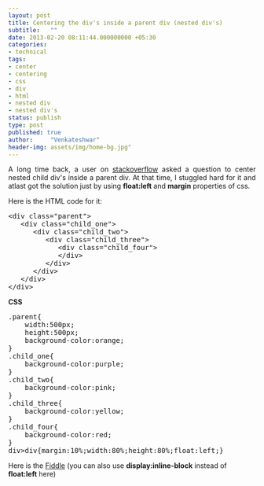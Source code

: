 ```yaml
---
layout: post
title: Centering the div's inside a parent div (nested div's)
subtitle:   ""
date: 2013-02-20 08:11:44.000000000 +05:30
categories:
- technical
tags:
- center
- centering
- css
- div
- html
- nested div
- nested div's
status: publish
type: post
published: true
author:     "Venkateshwar"
header-img: assets/img/home-bg.jpg"
---
```

<p style="text-align:justify;">A long time back, a user on <a href="http://stackoverflow.com/q/12636762/1577396">stackoverflow</a> asked a question to center nested child div's inside a parent div. At that time, I stuggled hard for it and atlast got the solution just by using <strong>float:left</strong> and <strong>margin</strong> properties of css.</p>
<p>Here is the HTML code for it:</p>
<pre>&lt;div class="parent"&gt;
   &lt;div class="child_one"&gt;
      &lt;div class="child_two"&gt;
         &lt;div class="child_three"&gt;
            &lt;div class="child_four"&gt;
            &lt;/div&gt;
         &lt;/div&gt;
      &lt;/div&gt;
   &lt;/div&gt;
&lt;/div&gt;</pre>
<p><strong>CSS</strong></p>
<pre>.parent{
    width:500px;
    height:500px;
    background-color:orange;
}
.child_one{
    background-color:purple;
}
.child_two{
    background-color:pink;
}
.child_three{
    background-color:yellow;
}
.child_four{
    background-color:red;
}
div&gt;div{margin:10%;width:80%;height:80%;float:left;}</pre>
<p>Here is the <a href="http://jsfiddle.net/FUqSP/10/">Fiddle</a> (you can also use <strong>display:inline-block</strong> instead of <strong>float:left</strong> here)</p>
